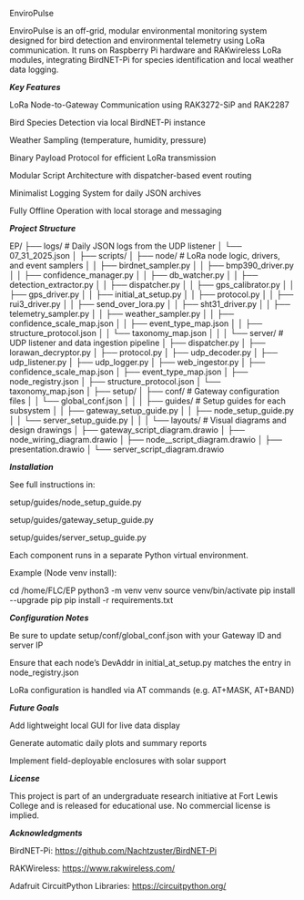 EnviroPulse

EnviroPulse is an off-grid, modular environmental monitoring system designed for bird detection and environmental telemetry using LoRa communication. It runs on Raspberry Pi hardware and RAKwireless LoRa modules, integrating BirdNET-Pi for species identification and local weather data logging.



_____________Key Features_____________

LoRa Node-to-Gateway Communication using RAK3272-SiP and RAK2287

Bird Species Detection via local BirdNET-Pi instance

Weather Sampling (temperature, humidity, pressure)

Binary Payload Protocol for efficient LoRa transmission

Modular Script Architecture with dispatcher-based event routing

Minimalist Logging System for daily JSON archives

Fully Offline Operation with local storage and messaging



_____________Project Structure_____________

EP/
├── logs/                         # Daily JSON logs from the UDP listener
│   └── 07_31_2025.json
│
├── scripts/
│   ├── node/                     # LoRa node logic, drivers, and event samplers
│   │   ├── birdnet_sampler.py
│   │   ├── bmp390_driver.py
│   │   ├── confidence_manager.py
│   │   ├── db_watcher.py
│   │   ├── detection_extractor.py
│   │   ├── dispatcher.py
│   │   ├── gps_calibrator.py
│   │   ├── gps_driver.py
│   │   ├── initial_at_setup.py
│   │   ├── protocol.py
│   │   ├── rui3_driver.py
│   │   ├── send_over_lora.py
│   │   ├── sht31_driver.py
│   │   ├── telemetry_sampler.py
│   │   ├── weather_sampler.py
│   │   ├── confidence_scale_map.json
│   │   ├── event_type_map.json
│   │   ├── structure_protocol.json
│   │   └── taxonomy_map.json
│   │
│   └── server/                   # UDP listener and data ingestion pipeline
│       ├── dispatcher.py
│       ├── lorawan_decryptor.py
│       ├── protocol.py
│       ├── udp_decoder.py
│       ├── udp_listener.py
│       ├── udp_logger.py
│       ├── web_ingestor.py
│       ├── confidence_scale_map.json
│       ├── event_type_map.json
│       ├── node_registry.json
│       ├── structure_protocol.json
│       └── taxonomy_map.json
│
├── setup/
│   ├── conf/                     # Gateway configuration files
│   │   └── global_conf.json
│   │
│   ├── guides/                   # Setup guides for each subsystem
│   │   ├── gateway_setup_guide.py
│   │   ├── node_setup_guide.py
│   │   └── server_setup_guide.py
│   │
│   └── layouts/                  # Visual diagrams and design drawings
│       ├── gateway_script_diagram.drawio
│       ├── node_wiring_diagram.drawio
│       ├── node__script_diagram.drawio
│       ├── presentation.drawio
│       └── server_script_diagram.drawio



_____________Installation_____________

See full instructions in:

setup/guides/node_setup_guide.py

setup/guides/gateway_setup_guide.py

setup/guides/server_setup_guide.py

Each component runs in a separate Python virtual environment.

Example (Node venv install):

cd /home/FLC/EP
python3 -m venv venv
source venv/bin/activate
pip install --upgrade pip
pip install -r requirements.txt



_____________Configuration Notes_____________

Be sure to update setup/conf/global_conf.json with your Gateway ID and server IP

Ensure that each node’s DevAddr in initial_at_setup.py matches the entry in node_registry.json

LoRa configuration is handled via AT commands (e.g. AT+MASK, AT+BAND)



_____________Future Goals_____________

Add lightweight local GUI for live data display

Generate automatic daily plots and summary reports

Implement field-deployable enclosures with solar support



_____________License_____________

This project is part of an undergraduate research initiative at Fort Lewis College and is released for educational use. No commercial license is implied.



_____________Acknowledgments_____________

BirdNET-Pi: https://github.com/Nachtzuster/BirdNET-Pi

RAKWireless: https://www.rakwireless.com/

Adafruit CircuitPython Libraries: https://circuitpython.org/